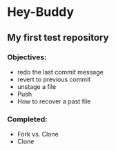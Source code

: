 Hey-Buddy
=========
My first test repository
------------------------
### Objectives:
* redo the last commit message   
* revert to previous commit
* unstage a file   
* Push   
* How to recover a past file

### Completed:
* Fork vs. Clone
* Clone   

